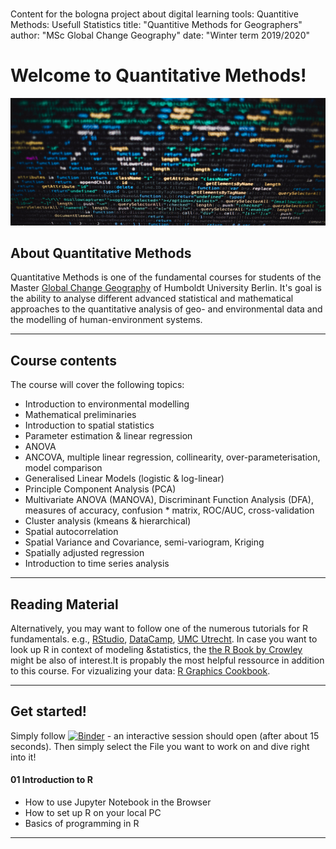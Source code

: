 #
Content for the bologna project about digital learning tools: Quantitive Methods: Usefull Statistics
title: "Quantitive Methods for Geographers"
author: "MSc Global Change Geography"
date: "Winter term 2019/2020"

# Welcome to Quantitative Methods!

![](/figs/header_sized.jpg)

##  About Quantitative Methods

Quantitative Methods is one of the fundamental courses for students of the Master [Global Change Geography](https://www.geographie.hu-berlin.de/en/studies/study-programs/master-degree-programs/master-of-science) of Humboldt University Berlin. It's goal is the ability to analyse different advanced statistical and mathematical approaches to the quantitative analysis of geo- and environmental data and the modelling of human-environment systems.


------

## Course contents

The course will cover the following topics:

* Introduction to environmental modelling
* Mathematical preliminaries
* Introduction to spatial statistics
* Parameter estimation & linear regression
* ANOVA
* ANCOVA, multiple linear regression, collinearity, over-parameterisation, model comparison
* Generalised Linear Models (logistic & log-linear)
* Principle Component Analysis (PCA)
* Multivariate ANOVA (MANOVA), Discriminant Function Analysis (DFA), measures of accuracy, confusion * matrix, ROC/AUC, cross-validation
* Cluster analysis (kmeans & hierarchical)
* Spatial autocorrelation
* Spatial Variance and Covariance, semi-variogram, Kriging
* Spatially adjusted regression
* Introduction to time series analysis

------

## Reading Material


Alternatively, you may want to follow one of the numerous tutorials for R fundamentals.
e.g., [RStudio](https://resources.rstudio.com/), [DataCamp](https://www.datacamp.com/courses/free-introduction-to-r), [UMC Utrecht](http://www.r-tutorial.nl/).
In case you want to look up R in context of modeling &statistics, the [the R Book by Crowley](https://www.cs.upc.edu/~robert/teaching/estadistica/TheRBook.pdf) might be also of interest.It is propably the most helpful ressource in addition to this course. 
For vizualizing your data: [R Graphics Cookbook](https://r-graphics.org/).

------
## Get started!

Simply follow [![Binder](https://mybinder.org/badge_logo.svg)](https://mybinder.org/v2/gh/GC-alex/QM/ubertragung) - an interactive session should open (after about 15 seconds).
Then simply select the File you want to work on and dive right into it!

#### 01 Introduction to R

* How to use Jupyter Notebook in the Browser
* How to set up R on your local PC
* Basics of programming in R


-----------

